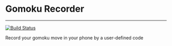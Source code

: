 # Gomoku Recorder
---
[![Build Status](https://travis-ci.com/easylive1989/LittleFlowerApp.svg?branch=master)](https://travis-ci.com/easylive1989/LittleFlowerApp)

Record your gomoku move in your phone by a user-defined code
